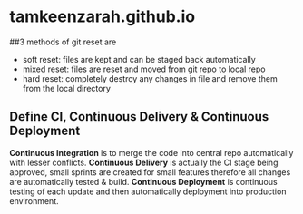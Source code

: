 # tamkeenzarah.github.io

##3 methods of git reset are
  - soft reset:  files are kept and can be staged back automatically
  - mixed reset: files are reset and moved from git repo to local repo
  - hard reset:  completely destroy any changes in file and remove them from the local directory
  
## Define CI, Continuous Delivery & Continuous Deployment

**Continuous Integration** is to merge the code into central repo automatically with lesser conflicts.
**Continuous Delivery** is actually the CI stage being approved, small sprints are created  for small features therefore all changes are automatically tested & build.
**Continuous Deployment** is continuous testing of each update and then automatically deployment into production environment.
